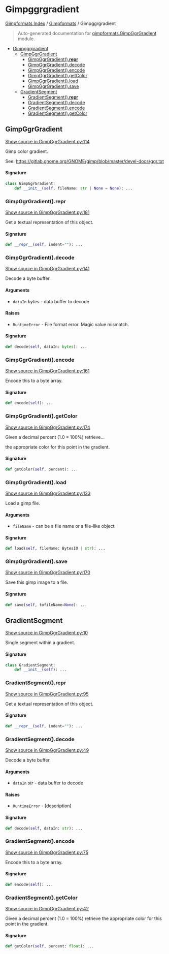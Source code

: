 # Gimpggrgradient

[Gimpformats Index](../README.md#gimpformats-index) /
[Gimpformats](./index.md#gimpformats) /
Gimpggrgradient

> Auto-generated documentation for [gimpformats.GimpGgrGradient](../../../gimpformats/GimpGgrGradient.py) module.

- [Gimpggrgradient](#gimpggrgradient)
  - [GimpGgrGradient](#gimpggrgradient)
    - [GimpGgrGradient().__repr__](#gimpggrgradient()__repr__)
    - [GimpGgrGradient().decode](#gimpggrgradient()decode)
    - [GimpGgrGradient().encode](#gimpggrgradient()encode)
    - [GimpGgrGradient().getColor](#gimpggrgradient()getcolor)
    - [GimpGgrGradient().load](#gimpggrgradient()load)
    - [GimpGgrGradient().save](#gimpggrgradient()save)
  - [GradientSegment](#gradientsegment)
    - [GradientSegment().__repr__](#gradientsegment()__repr__)
    - [GradientSegment().decode](#gradientsegment()decode)
    - [GradientSegment().encode](#gradientsegment()encode)
    - [GradientSegment().getColor](#gradientsegment()getcolor)

## GimpGgrGradient

[Show source in GimpGgrGradient.py:114](../../../gimpformats/GimpGgrGradient.py#L114)

Gimp color gradient.

See:
 https://gitlab.gnome.org/GNOME/gimp/blob/master/devel-docs/ggr.txt

#### Signature

```python
class GimpGgrGradient:
    def __init__(self, fileName: str | None = None): ...
```

### GimpGgrGradient().__repr__

[Show source in GimpGgrGradient.py:181](../../../gimpformats/GimpGgrGradient.py#L181)

Get a textual representation of this object.

#### Signature

```python
def __repr__(self, indent=""): ...
```

### GimpGgrGradient().decode

[Show source in GimpGgrGradient.py:141](../../../gimpformats/GimpGgrGradient.py#L141)

Decode a byte buffer.

#### Arguments

- `dataIn` *bytes* - data buffer to decode

#### Raises

- `RuntimeError` - File format error.  Magic value mismatch.

#### Signature

```python
def decode(self, dataIn: bytes): ...
```

### GimpGgrGradient().encode

[Show source in GimpGgrGradient.py:161](../../../gimpformats/GimpGgrGradient.py#L161)

Encode this to a byte array.

#### Signature

```python
def encode(self): ...
```

### GimpGgrGradient().getColor

[Show source in GimpGgrGradient.py:174](../../../gimpformats/GimpGgrGradient.py#L174)

Given a decimal percent (1.0 = 100%) retrieve...

the appropriate color for this point in the gradient.

#### Signature

```python
def getColor(self, percent): ...
```

### GimpGgrGradient().load

[Show source in GimpGgrGradient.py:133](../../../gimpformats/GimpGgrGradient.py#L133)

Load a gimp file.

#### Arguments

- `fileName` - can be a file name or a file-like object

#### Signature

```python
def load(self, fileName: BytesIO | str): ...
```

### GimpGgrGradient().save

[Show source in GimpGgrGradient.py:170](../../../gimpformats/GimpGgrGradient.py#L170)

Save this gimp image to a file.

#### Signature

```python
def save(self, tofileName=None): ...
```



## GradientSegment

[Show source in GimpGgrGradient.py:10](../../../gimpformats/GimpGgrGradient.py#L10)

Single segment within a gradient.

#### Signature

```python
class GradientSegment:
    def __init__(self): ...
```

### GradientSegment().__repr__

[Show source in GimpGgrGradient.py:95](../../../gimpformats/GimpGgrGradient.py#L95)

Get a textual representation of this object.

#### Signature

```python
def __repr__(self, indent=""): ...
```

### GradientSegment().decode

[Show source in GimpGgrGradient.py:49](../../../gimpformats/GimpGgrGradient.py#L49)

Decode a byte buffer.

#### Arguments

- `dataIn` *str* - data buffer to decode

#### Raises

- `RuntimeError` - [description]

#### Signature

```python
def decode(self, dataIn: str): ...
```

### GradientSegment().encode

[Show source in GimpGgrGradient.py:75](../../../gimpformats/GimpGgrGradient.py#L75)

Encode this to a byte array.

#### Signature

```python
def encode(self): ...
```

### GradientSegment().getColor

[Show source in GimpGgrGradient.py:42](../../../gimpformats/GimpGgrGradient.py#L42)

Given a decimal percent (1.0 = 100%) retrieve the appropriate color
for this point in the gradient.

#### Signature

```python
def getColor(self, percent: float): ...
```